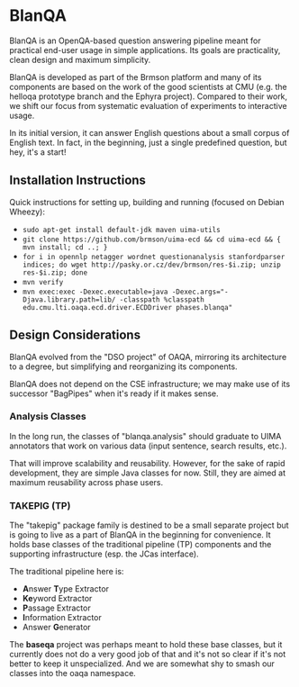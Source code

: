 BlanQA
======

BlanQA is an OpenQA-based question answering pipeline meant for practical
end-user usage in simple applications.  Its goals are practicality, clean
design and maximum simplicity.

BlanQA is developed as part of the Brmson platform and many of its components
are based on the work of the good scientists at CMU (e.g. the helloqa prototype
branch and the Ephyra project).  Compared to their work, we shift our focus
from systematic evaluation of experiments to interactive usage.

In its initial version, it can answer English questions about a small corpus
of English text.  In fact, in the beginning, just a single predefined question,
but hey, it's a start!


## Installation Instructions

Quick instructions for setting up, building and running (focused on Debian Wheezy):
  * ``sudo apt-get install default-jdk maven uima-utils``
  * ``git clone https://github.com/brmson/uima-ecd && cd uima-ecd && { mvn install; cd ..; }``
  * ``for i in opennlp netagger wordnet questionanalysis stanfordparser indices; do wget http://pasky.or.cz/dev/brmson/res-$i.zip; unzip res-$i.zip; done``
  * ``mvn verify``
  * ``mvn exec:exec -Dexec.executable=java -Dexec.args="-Djava.library.path=lib/ -classpath %classpath edu.cmu.lti.oaqa.ecd.driver.ECDDriver phases.blanqa"``


## Design Considerations

BlanQA evolved from the "DSO project" of OAQA, mirroring its architecture
to a degree, but simplifying and reorganizing its components.

BlanQA does not depend on the CSE infrastructure; we may make use of its
successor "BagPipes" when it's ready if it makes sense.

### Analysis Classes

In the long run, the classes of "blanqa.analysis" should graduate to
UIMA annotators that work on various data (input sentence, search results, etc.).

That will improve scalability and reusability.  However, for the sake of rapid
development, they are simple Java classes for now.  Still, they are aimed at
maximum reusability across phase users.

### TAKEPIG (TP)

The "takepig" package family is destined to be a small separate project but
is going to live as a part of BlanQA in the beginning for convenience.
It holds base classes of the traditional pipeline (TP) components and the
supporting infrastructure (esp. the JCas interface).

The traditional pipeline here is:
  * **A**nswer **T**ype Extractor
  * **Ke**yword Extractor
  * **P**assage Extractor
  * **I**nformation Extractor
  * Answer **G**enerator

The **baseqa** project was perhaps meant to hold these base classes, but it
currently does not do a very good job of that and it's not so clear if it's
not better to keep it unspecialized.  And we are somewhat shy to smash our
classes into the oaqa namespace.
